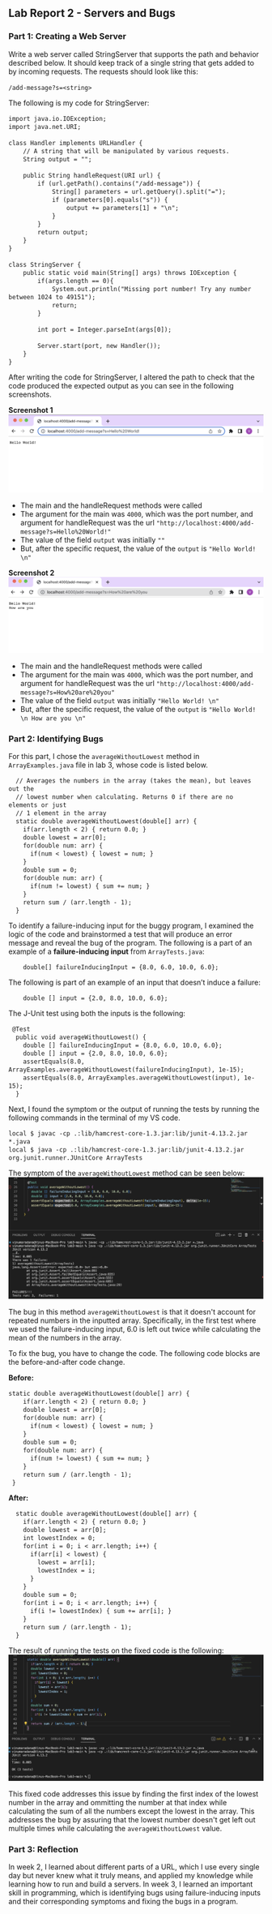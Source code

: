 ## **Lab Report 2 - Servers and Bugs**

### Part 1: Creating a Web Server

Write a web server called StringServer that supports the path and behavior described below. It should keep track of a 
single string that gets added to by incoming requests. The requests should look like this:

`/add-message?s=<string>`


The following is my code for StringServer:

```
import java.io.IOException;
import java.net.URI;

class Handler implements URLHandler {
    // A string that will be manipulated by various requests.
    String output = "";

    public String handleRequest(URI url) {
        if (url.getPath().contains("/add-message")) {
            String[] parameters = url.getQuery().split("=");
            if (parameters[0].equals("s")) {
                output += parameters[1] + "\n";
            }
        }
        return output;
    }
}

class StringServer {
    public static void main(String[] args) throws IOException {
        if(args.length == 0){
            System.out.println("Missing port number! Try any number between 1024 to 49151");
            return;
        }

        int port = Integer.parseInt(args[0]);

        Server.start(port, new Handler());
    }
}
```

After writing the code for StringServer, I altered the path to check that the code produced the expected output as you can
see in the following screenshots.

**Screenshot 1**
![Image](sserver1.png)
- The main and the handleRequest methods were called
- The argument for the main was `4000`, which was the port number, and argument for handleRequest was the url 
`"http://localhost:4000/add-message?s=Hello%20World!"`
- The value of the field `output` was initially `""`
- But, after the specific request, the value of the `output` is `"Hello World! \n"`

**Screenshot 2**
![Image](sserver2.png)
- The main and the handleRequest methods were called
- The argument for the main was `4000`, which was the port number, and argument for handleRequest was the url
 `"http://localhost:4000/add-message?s=How%20are%20you"`
- The value of the field `output` was initially `"Hello World! \n"`
- But, after the specific request, the value of the `output` is `"Hello World! \n How are you \n"`


### Part 2: Identifying Bugs
For this part, I chose the `averageWithoutLowest` method in `ArrayExamples.java` file in lab 3, whose code is listed below.  

```
  // Averages the numbers in the array (takes the mean), but leaves out the
  // lowest number when calculating. Returns 0 if there are no elements or just
  // 1 element in the array
  static double averageWithoutLowest(double[] arr) {
    if(arr.length < 2) { return 0.0; }
    double lowest = arr[0];
    for(double num: arr) {
      if(num < lowest) { lowest = num; }
    }
    double sum = 0;
    for(double num: arr) {
      if(num != lowest) { sum += num; }
    }
    return sum / (arr.length - 1);
  }
```

To identify a failure-inducing input for the buggy program, I examined the logic of the code and brainstormed a test that will produce an error message and reveal the bug of the program. The following is a part of an example of a **failure-inducing input** from `ArrayTests.java`:

```
    double[] failureInducingInput = {8.0, 6.0, 10.0, 6.0};
```

The following is part of an example of an input that doesn’t induce a failure:

```
    double [] input = {2.0, 8.0, 10.0, 6.0};
```

The J-Unit test using both the inputs is the following:
```
 @Test
  public void averageWithoutLowest() {
    double [] failureInducingInput = {8.0, 6.0, 10.0, 6.0};
    double [] input = {2.0, 8.0, 10.0, 6.0};
    assertEquals(8.0, ArrayExamples.averageWithoutLowest(failureInducingInput), 1e-15);
    assertEquals(8.0, ArrayExamples.averageWithoutLowest(input), 1e-15);
  } 
```

Next, I found the symptom or the output of running the tests by running the following commands in the terminal of my VS code.

```
local $ javac -cp .:lib/hamcrest-core-1.3.jar:lib/junit-4.13.2.jar *.java
local $ java -cp .:lib/hamcrest-core-1.3.jar:lib/junit-4.13.2.jar org.junit.runner.JUnitCore ArrayTests
```

The symptom of the `averageWithoutLowest` method can be seen below:
![Image](symptom.png)

The bug in this method `averageWithoutLowest` is that it doesn't account for repeated numbers in the inputted array. Specifically, in the first test where we used the failure-inducing input, 6.0 is left out twice while calculating the mean of the numbers in the array. 

To fix the bug, you have to change the code. The following code blocks are the before-and-after code change.

**Before:**
```
static double averageWithoutLowest(double[] arr) {
    if(arr.length < 2) { return 0.0; }
    double lowest = arr[0];
    for(double num: arr) {
      if(num < lowest) { lowest = num; }
    }
    double sum = 0;
    for(double num: arr) {
      if(num != lowest) { sum += num; }
    }
    return sum / (arr.length - 1);
 }
```

**After:**
```
  static double averageWithoutLowest(double[] arr) {
    if(arr.length < 2) { return 0.0; }
    double lowest = arr[0];
    int lowestIndex = 0;
    for(int i = 0; i < arr.length; i++) {
      if(arr[i] < lowest) { 
        lowest = arr[i];
        lowestIndex = i;
      }
    }
    double sum = 0;
    for(int i = 0; i < arr.length; i++) {
      if(i != lowestIndex) { sum += arr[i]; }
    }
    return sum / (arr.length - 1);
  }
```
The result of running the tests on the fixed code is the following:
![Image](symptom3.png)

This fixed code addresses this issue by finding the first index of the lowest number in the array and ommitting the number at that index while calculating the sum of all the numbers except the lowest in the array. This addresses the bug by assuring that the lowest number doesn't get left out multiple times while calculating the `averageWithoutLowest` value. 

### Part 3: Reflection
In week 2, I learned about different parts of a URL, which I use every single day but never knew what it truly means, and applied my knowledge while learning how to run and build a servers. In week 3, I learned an important skill in programming, which is identifying bugs using failure-inducing inputs and their corresponding symptoms and fixing the bugs in a program.
